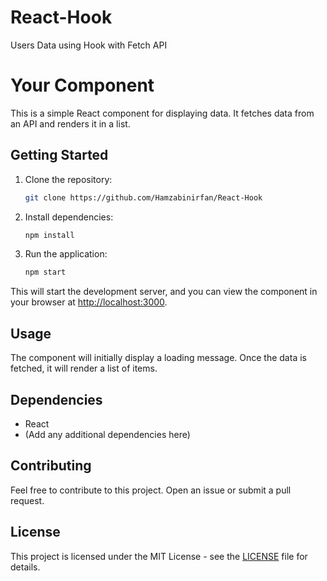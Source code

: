 # React-Hook
Users Data using Hook with Fetch API

# Your Component
This is a simple React component for displaying data. It fetches data from an API and renders it in a list.

## Getting Started
1. Clone the repository:
    ```bash
    git clone https://github.com/Hamzabinirfan/React-Hook
    ```
2. Install dependencies:
    ```bash
    npm install
    ```
3. Run the application:
    ```bash
    npm start
    ```
This will start the development server, and you can view the component in your browser at [http://localhost:3000](http://localhost:3000).

## Usage
The component will initially display a loading message. Once the data is fetched, it will render a list of items.

## Dependencies
- React
- (Add any additional dependencies here)

## Contributing
Feel free to contribute to this project. Open an issue or submit a pull request.

## License
This project is licensed under the MIT License - see the [LICENSE](LICENSE) file for details.
